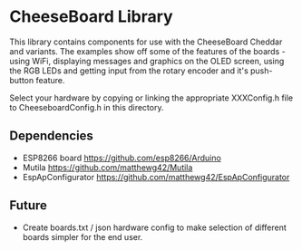 CheeseBoard Library
===================

This library contains components for use with the CheeseBoard Cheddar and variants.  The examples show off some of the features of the boards - using WiFi, displaying messages and graphics on the OLED screen, using the RGB LEDs and getting input from the rotary encoder and it's push-button feature.

Select your hardware by copying or linking the appropriate XXXConfig.h file to CheeseboardConfig.h in this directory.

Dependencies
------------

* ESP8266 board https://github.com/esp8266/Arduino
* Mutila https://github.com/matthewg42/Mutila
* EspApConfigurator https://github.com/matthewg42/EspApConfigurator

Future
------

* Create boards.txt / json hardware config to make selection of different boards simpler for the end user.

